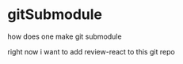 # gitSubmodule
how does one make git submodule

right now i want to add review-react to this git repo
